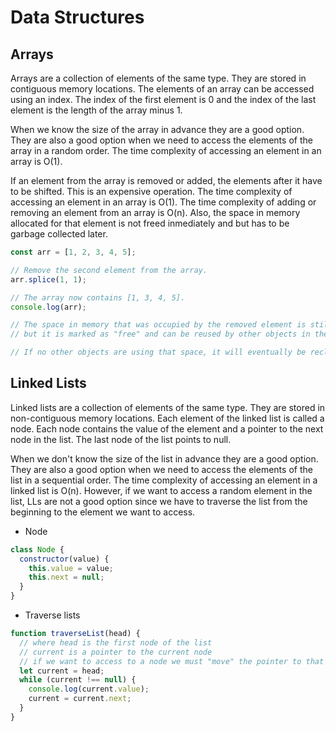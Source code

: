 # Data Structures

## Arrays
Arrays are a collection of elements of the same type. They are stored in contiguous memory locations. The elements of an array can be accessed using an index. The index of the first element is 0 and the index of the last element is the length of the array minus 1.

When we know the size of the array in advance they are a good option. They are also a good option when we need to access the elements of the array in a random order. The time complexity of accessing an element in an array is O(1).

If an element from the array is removed or added, the elements after it have to be shifted. This is an expensive operation. The time complexity of accessing an element in an array is O(1). The time complexity of adding or removing an element from an array is O(n). Also, the space in memory allocated for that element is not freed inmediately and but has to be garbage collected later.

```javascript
const arr = [1, 2, 3, 4, 5];

// Remove the second element from the array.
arr.splice(1, 1);

// The array now contains [1, 3, 4, 5].
console.log(arr);

// The space in memory that was occupied by the removed element is still allocated,
// but it is marked as "free" and can be reused by other objects in the program.

// If no other objects are using that space, it will eventually be reclaimed by the garbage collector.
```

## Linked Lists
Linked lists are a collection of elements of the same type. They are stored in non-contiguous memory locations. Each element of the linked list is called a node. Each node contains the value of the element and a pointer to the next node in the list. The last node of the list points to null.

When we don't know the size of the list in advance they are a good option. They are also a good option when we need to access the elements of the list in a sequential order. The time complexity of accessing an element in a linked list is O(n). However, if we want to access a random element in the list, LLs are not a good option since we have to traverse the list from the beginning to the element we want to access.

- Node

```javascript
class Node {
  constructor(value) {
    this.value = value;
    this.next = null;
  }
}
```

- Traverse lists

```javascript
function traverseList(head) {
  // where head is the first node of the list
  // current is a pointer to the current node
  // if we want to access to a node we must "move" the pointer to that node and change its value
  let current = head;
  while (current !== null) {
    console.log(current.value);
    current = current.next;
  }
}
```
